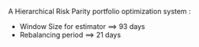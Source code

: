 A Hierarchical Risk Parity portfolio optimization system :
- Window Size for estimator ==> 93 days
- Rebalancing period ==> 21 days
